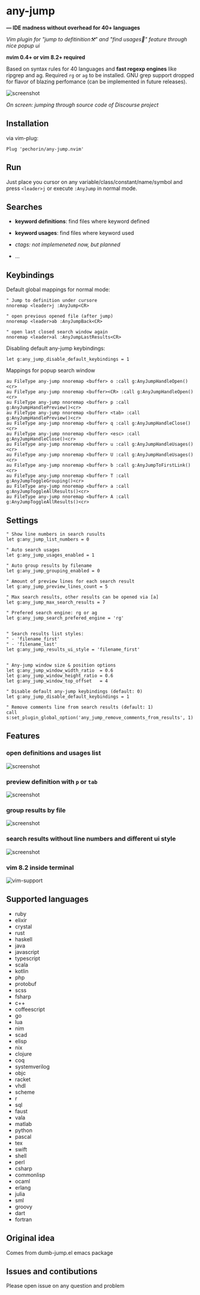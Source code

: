 # any-jump

**— IDE madness without overhead for 40+ languages**

_Vim plugin for "jump to defitinition⚒" and "find usages🔬" feature through nice popup ui_

**nvim 0.4+ or vim 8.2+ required**

Based on syntax rules for 40 languages and **fast regexp engines** like ripgrep and ag. Required `rg` or `ag` to be installed. GNU grep support dropped for flavor of blazing perfomance (can be implemented in future releases).

![screenshot](/main.gif)

_On screen: jumping through source code of Discourse project_

## Installation

via vim-plug:

```viml
Plug 'pechorin/any-jump.nvim'
```

## Run

Just place you cursor on any variable/class/constant/name/symbol and press `<leader>j` or execute `:AnyJump` in normal mode.

## Searches

- **keyword definitions**: find files where keyword defined

- **keyword usages**: find files where keyword used

- _ctags: not implemeneted now, but planned_

- ...

## Keybindings

Default global mappings for normal mode:

```viml
" Jump to definition under cursore
nnoremap <leader>j :AnyJump<CR>

" open previous opened file (after jump)
nnoremap <leader>ab :AnyJumpBack<CR>

" open last closed search window again
nnoremap <leader>al :AnyJumpLastResults<CR>
```

Disabling default any-jump keybindings:

```viml
let g:any_jump_disable_default_keybindings = 1
```

Mappings for popup search window

```viml
au FileType any-jump nnoremap <buffer> o :call g:AnyJumpHandleOpen()<cr>
au FileType any-jump nnoremap <buffer><CR> :call g:AnyJumpHandleOpen()<cr>
au FileType any-jump nnoremap <buffer> p :call g:AnyJumpHandlePreview()<cr>
au FileType any-jump nnoremap <buffer> <tab> :call g:AnyJumpHandlePreview()<cr>
au FileType any-jump nnoremap <buffer> q :call g:AnyJumpHandleClose()<cr>
au FileType any-jump nnoremap <buffer> <esc> :call g:AnyJumpHandleClose()<cr>
au FileType any-jump nnoremap <buffer> u :call g:AnyJumpHandleUsages()<cr>
au FileType any-jump nnoremap <buffer> U :call g:AnyJumpHandleUsages()<cr>
au FileType any-jump nnoremap <buffer> b :call g:AnyJumpToFirstLink()<cr>
au FileType any-jump nnoremap <buffer> T :call g:AnyJumpToggleGrouping()<cr>
au FileType any-jump nnoremap <buffer> a :call g:AnyJumpToggleAllResults()<cr>
au FileType any-jump nnoremap <buffer> A :call g:AnyJumpToggleAllResults()<cr>
```

## Settings

```viml
" Show line numbers in search rusults
let g:any_jump_list_numbers = 0

" Auto search usages
let g:any_jump_usages_enabled = 1

" Auto group results by filename
let g:any_jump_grouping_enabled = 0

" Amount of preview lines for each search result
let g:any_jump_preview_lines_count = 5

" Max search results, other results can be opened via [a]
let g:any_jump_max_search_results = 7

" Prefered search engine: rg or ag
let g:any_jump_search_prefered_engine = 'rg'


" Search results list styles:
" - 'filename_first'
" - 'filename_last'
let g:any_jump_results_ui_style = 'filename_first'


" Any-jump window size & position options
let g:any_jump_window_width_ratio  = 0.6
let g:any_jump_window_height_ratio = 0.6
let g:any_jump_window_top_offset   = 4

" Disable default any-jump keybindings (default: 0)
let g:any_jump_disable_default_keybindings = 1

" Remove comments line from search results (default: 1)
call s:set_plugin_global_option('any_jump_remove_comments_from_results', 1)
```

## Features

### open definitions and usages list

![screenshot](/usages.png)

### preview definition with `p` or `tab`

![screenshot](/preview.png)

### group results by file

![screenshot](/group_by_file.png)

### search results without line numbers and different ui style

![screenshot](/no_ln.png)

### vim 8.2 inside terminal

![vim-support](https://user-images.githubusercontent.com/226270/75636019-104cb380-5c2c-11ea-9730-70db71bac35f.png)

## Supported languages

- ruby
- elixir
- crystal
- rust
- haskell
- java
- javascript
- typescript
- scala
- kotlin
- php
- protobuf
- scss
- fsharp
- c++
- coffeescript
- go
- lua
- nim
- scad
- elisp
- nix
- clojure
- coq
- systemverilog
- objc
- racket
- vhdl
- scheme
- r
- sql
- faust
- vala
- matlab
- python
- pascal
- tex
- swift
- shell
- perl
- csharp
- commonlisp
- ocaml
- erlang
- julia
- sml
- groovy
- dart
- fortran

## Original idea

Comes from dumb-jump.el emacs package

## Issues and contibutions

Please open issue on any question and problem
